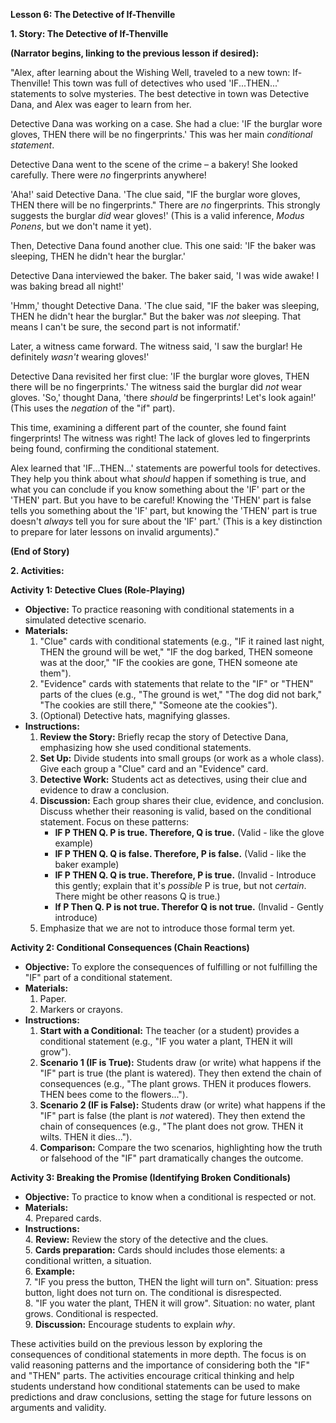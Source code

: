 **Lesson 6: The Detective of If-Thenville**

**1\. Story: The Detective of If-Thenville**

**(Narrator begins, linking to the previous lesson if desired):**

"Alex, after learning about the Wishing Well, traveled to a new town: If-Thenville\! This town was full of detectives who used 'IF...THEN...' statements to solve mysteries. The best detective in town was Detective Dana, and Alex was eager to learn from her.

Detective Dana was working on a case. She had a clue: 'IF the burglar wore gloves, THEN there will be no fingerprints.' This was her main *conditional statement*.

Detective Dana went to the scene of the crime – a bakery\! She looked carefully. There were *no* fingerprints anywhere\!

'Aha\!' said Detective Dana. 'The clue said, "IF the burglar wore gloves, THEN there will be no fingerprints." There are *no* fingerprints. This strongly suggests the burglar *did* wear gloves\!' (This is a valid inference, *Modus Ponens*, but we don't name it yet).

Then, Detective Dana found another clue. This one said: 'IF the baker was sleeping, THEN he didn't hear the burglar.'

Detective Dana interviewed the baker. The baker said, 'I was wide awake\! I was baking bread all night\!'

'Hmm,' thought Detective Dana. 'The clue said, "IF the baker was sleeping, THEN he didn't hear the burglar." But the baker was *not* sleeping. That means I can't be sure, the second part is not informatif.'

Later, a witness came forward. The witness said, 'I saw the burglar\! He definitely *wasn't* wearing gloves\!'

Detective Dana revisited her first clue: 'IF the burglar wore gloves, THEN there will be no fingerprints.' The witness said the burglar did *not* wear gloves. 'So,' thought Dana, 'there *should* be fingerprints\! Let's look again\!' (This uses the *negation* of the "if" part).

This time, examining a different part of the counter, she found faint fingerprints\! The witness was right\! The lack of gloves led to fingerprints being found, confirming the conditional statement.

Alex learned that 'IF...THEN...' statements are powerful tools for detectives. They help you think about what *should* happen if something is true, and what you can conclude if you know something about the 'IF' part or the 'THEN' part. But you have to be careful\! Knowing the 'THEN' part is false tells you something about the 'IF' part, but knowing the 'THEN' part is true doesn't *always* tell you for sure about the 'IF' part.' (This is a key distinction to prepare for later lessons on invalid arguments)."

**(End of Story)**

**2\. Activities:**

**Activity 1: Detective Clues (Role-Playing)**

* **Objective:** To practice reasoning with conditional statements in a simulated detective scenario.  
* **Materials:**  
  1. "Clue" cards with conditional statements (e.g., "IF it rained last night, THEN the ground will be wet," "IF the dog barked, THEN someone was at the door," "IF the cookies are gone, THEN someone ate them").  
  2. "Evidence" cards with statements that relate to the "IF" or "THEN" parts of the clues (e.g., "The ground is wet," "The dog did not bark," "The cookies are still there," "Someone ate the cookies").  
  3. (Optional) Detective hats, magnifying glasses.  
* **Instructions:**  
  1. **Review the Story:** Briefly recap the story of Detective Dana, emphasizing how she used conditional statements.  
  2. **Set Up:** Divide students into small groups (or work as a whole class). Give each group a "Clue" card and an "Evidence" card.  
  3. **Detective Work:** Students act as detectives, using their clue and evidence to draw a conclusion.  
  4. **Discussion:** Each group shares their clue, evidence, and conclusion. Discuss whether their reasoning is valid, based on the conditional statement. Focus on these patterns:  
     * **IF P THEN Q. P is true. Therefore, Q is true.** (Valid \- like the glove example)  
     * **IF P THEN Q. Q is false. Therefore, P is false.** (Valid \- like the baker example)  
     * **IF P THEN Q. Q is true. Therefore, P is true.** (Invalid \- Introduce this gently; explain that it's *possible* P is true, but not *certain*. There might be other reasons Q is true.)  
     * **If P Then Q. P is not true. Therefor Q is not true.** (Invalid \- Gently introduce)  
  5. Emphasize that we are not to introduce those formal term yet.

**Activity 2: Conditional Consequences (Chain Reactions)**

* **Objective:** To explore the consequences of fulfilling or not fulfilling the "IF" part of a conditional statement.  
* **Materials:**  
  1. Paper.  
  2. Markers or crayons.  
* **Instructions:**  
  1. **Start with a Conditional:** The teacher (or a student) provides a conditional statement (e.g., "IF you water a plant, THEN it will grow").  
  2. **Scenario 1 (IF is True):** Students draw (or write) what happens if the "IF" part is true (the plant is watered). They then extend the chain of consequences (e.g., "The plant grows. THEN it produces flowers. THEN bees come to the flowers...").  
  3. **Scenario 2 (IF is False):** Students draw (or write) what happens if the "IF" part is false (the plant is *not* watered). They then extend the chain of consequences (e.g., "The plant does not grow. THEN it wilts. THEN it dies...").  
  4. **Comparison:** Compare the two scenarios, highlighting how the truth or falsehood of the "IF" part dramatically changes the outcome.

**Activity 3: Breaking the Promise (Identifying Broken Conditionals)**

* **Objective:** To practice to know when a conditional is respected or not.  
* **Materials:**  
  4. Prepared cards.  
* **Instructions:**  
  4. **Review:** Review the story of the detective and the clues.  
  5. **Cards preparation:** Cards should includes those elements: a conditional written, a situation.  
  6. **Example:**  
  7. "IF you press the button, THEN the light will turn on". Situation: press button, light does not turn on. The conditional is disrespected.  
  8. "IF you water the plant, THEN it will grow". Situation: no water, plant grows. Conditional is respected.  
  9. **Discussion:** Encourage students to explain *why*.

These activities build on the previous lesson by exploring the consequences of conditional statements in more depth. The focus is on valid reasoning patterns and the importance of considering both the "IF" and "THEN" parts. The activities encourage critical thinking and help students understand how conditional statements can be used to make predictions and draw conclusions, setting the stage for future lessons on arguments and validity.

